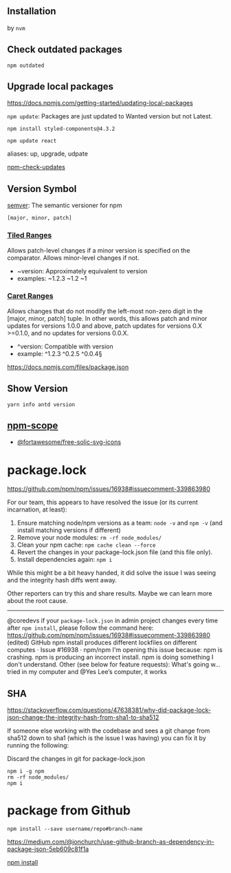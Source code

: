 ## Installation

by `nvm`

## Check outdated packages

`npm outdated`

## Upgrade local packages

https://docs.npmjs.com/getting-started/updating-local-packages

`npm update`: Packages are just updated to Wanted version but not Latest.

`npm install styled-components@4.3.2`

`npm update react`

aliases: up, upgrade, udpate

[npm-check-updates](https://github.com/tjunnone/npm-check-updates)

## Version Symbol

[semver](https://docs.npmjs.com/misc/semver): The semantic versioner for npm

`[major, minor, patch]`

### [Tiled Ranges](https://docs.npmjs.com/misc/semver#tilde-ranges-123-12-1)

Allows patch-level changes if a minor version is specified on the comparator. Allows minor-level changes if not.

- ~version: Approximately equivalent to version
- examples: ~1.2.3 ~1.2 ~1

### [Caret Ranges](https://docs.npmjs.com/misc/semver#caret-ranges-123-025-004)

Allows changes that do not modify the left-most non-zero digit in the [major, minor, patch] tuple. In other words, this allows patch and minor updates for versions 1.0.0 and above, patch updates for versions 0.X >=0.1.0, and no updates for versions 0.0.X.

- ^version: Compatible with version
- example: ^1.2.3 ^0.2.5 ^0.0.4§

https://docs.npmjs.com/files/package.json

## Show Version

`yarn info antd version`

## [npm-scope](https://docs.npmjs.com/misc/scope)

- [@fortawesome/free-solic-svg-icons](https://www.npmjs.com/package/@fortawesome/free-solid-svg-icons)

# package.lock

https://github.com/npm/npm/issues/16938#issuecomment-339863980

For our team, this appears to have resolved the issue (or its current incarnation, at least):

1. Ensure matching node/npm versions as a team: `node -v` and `npm -v` (and install matching versions if different)
1. Remove your node modules: `rm -rf node_modules/`
1. Clean your npm cache: `npm cache clean --force`
1. Revert the changes in your package-lock.json file (and this file only).
1. Install dependencies again: `npm i`

While this might be a bit heavy handed, it did solve the issue I was seeing and the integrity hash diffs went away.

Other reporters can try this and share results. Maybe we can learn more about the root cause.

---

@coredevs if your `package-lock.json` in admin project changes every time after `npm install`, please follow the command here: https://github.com/npm/npm/issues/16938#issuecomment-339863980 (edited)
GitHub
npm install produces different lockfiles on different computes · Issue #16938 · npm/npm
I&#39;m opening this issue because: npm is crashing. npm is producing an incorrect install. npm is doing something I don&#39;t understand. Other (see below for feature requests): What&#39;s going w...
tried in my computer and @Yes Lee’s computer, it works

## SHA

https://stackoverflow.com/questions/47638381/why-did-package-lock-json-change-the-integrity-hash-from-sha1-to-sha512

If someone else working with the codebase and sees a git change from sha512 down to sha1 (which is the issue I was having) you can fix it by running the following:

Discard the changes in git for package-lock.json

```
npm i -g npm
rm -rf node_modules/
npm i
```

# package from Github

```
npm install --save username/repo#branch-name
```

https://medium.com/@jonchurch/use-github-branch-as-dependency-in-package-json-5eb609c81f1a

[npm install](https://docs.npmjs.com/cli/install)
